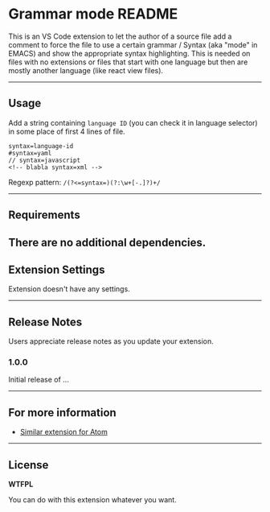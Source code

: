 # Grammar mode README

This is an VS Code extension to let the author of a source file add a comment to force the file to use a certain grammar / Syntax (aka "mode" in EMACS) and show the appropriate syntax highlighting. This is needed on files with no extensions or files that start with one language but then are mostly another language (like react view files).

---

## Usage

Add a string containing `language ID` (you can check it in language selector) in some place of first 4 lines of file.

```
syntax=language-id
#syntax=yaml
// syntax=javascript
<!-- blabla syntax=xml -->

```

Regexp pattern: `/(?<=syntax=)(?:\w+[-.]?)+/`

---

## Requirements

There are no additional dependencies.
---

## Extension Settings

Extension doesn't have any settings.

---

## Release Notes

Users appreciate release notes as you update your extension.

### 1.0.0

Initial release of ...

---

## For more information

* [Similar extension for Atom](https://github.com/azhinu/grammar-mode)

---

## License 

**WTFPL**

You can do with this extension whatever you want.